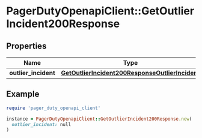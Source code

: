 # PagerDutyOpenapiClient::GetOutlierIncident200Response

## Properties

| Name | Type | Description | Notes |
| ---- | ---- | ----------- | ----- |
| **outlier_incident** | [**GetOutlierIncident200ResponseOutlierIncident**](GetOutlierIncident200ResponseOutlierIncident.md) |  | [optional] |

## Example

```ruby
require 'pager_duty_openapi_client'

instance = PagerDutyOpenapiClient::GetOutlierIncident200Response.new(
  outlier_incident: null
)
```

